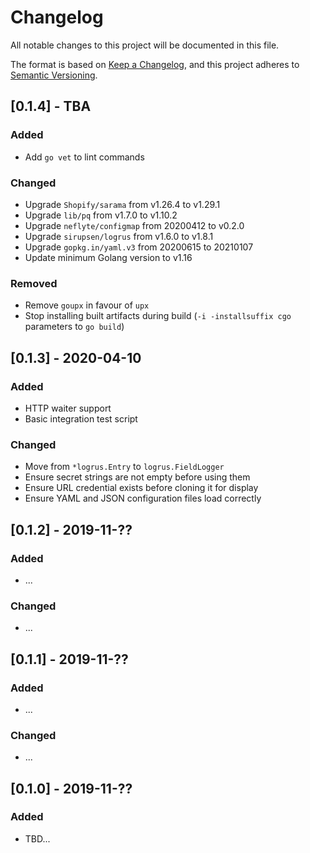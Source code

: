 # Changelog
All notable changes to this project will be documented in this file.

The format is based on [Keep a Changelog](https://keepachangelog.com/en/1.0.0/),
and this project adheres to [Semantic Versioning](https://semver.org/spec/v2.0.0.html).

## [0.1.4] - TBA
### Added
- Add `go vet` to lint commands

### Changed
- Upgrade `Shopify/sarama` from v1.26.4 to v1.29.1
- Upgrade `lib/pq` from v1.7.0 to v1.10.2
- Upgrade `neflyte/configmap` from 20200412 to v0.2.0
- Upgrade `sirupsen/logrus` from v1.6.0 to v1.8.1
- Upgrade `gopkg.in/yaml.v3` from 20200615 to 20210107
- Update minimum Golang version to v1.16

### Removed
- Remove `goupx` in favour of `upx`
- Stop installing built artifacts during build (`-i -installsuffix cgo` parameters to `go build`)

## [0.1.3] - 2020-04-10
### Added
- HTTP waiter support
- Basic integration test script

### Changed
- Move from `*logrus.Entry` to `logrus.FieldLogger`
- Ensure secret strings are not empty before using them
- Ensure URL credential exists before cloning it for display
- Ensure YAML and JSON configuration files load correctly

## [0.1.2] - 2019-11-??
### Added
- ...

### Changed
- ...

## [0.1.1] - 2019-11-??
### Added
- ...

### Changed
- ...

## [0.1.0] - 2019-11-??
### Added
- TBD...
